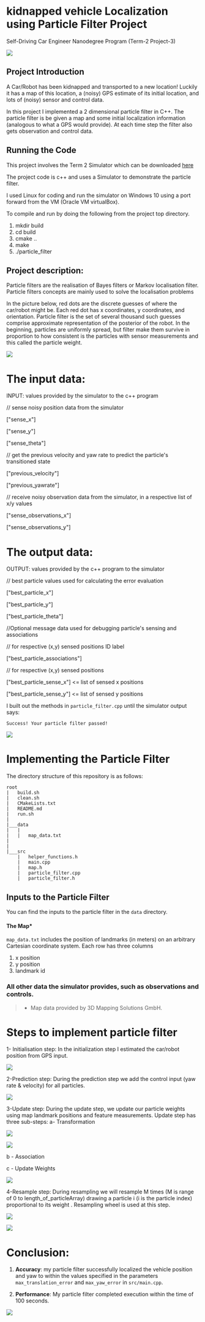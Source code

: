 # kidnapped vehicle Localization using Particle Filter Project
Self-Driving Car Engineer Nanodegree Program (Term-2 Project-3)

![](https://github.com/emilkaram/kidnapped-vehicle-Localization-using-Particle-Filter-Project-T2-P3/blob/master/img/0.jpg)


## Project Introduction
A Car/Robot has been kidnapped and transported to a new location! Luckily it has a map of this location, a (noisy) GPS estimate of its initial location, and lots of (noisy) sensor and control data.

In this project I implemented a 2 dimensional particle filter in C++. 
The particle filter is be given a map and some initial localization information (analogous to what a GPS would provide). 
At each time step the filter also gets observation and control data.

## Running the Code
This project involves the Term 2 Simulator which can be downloaded [here](https://github.com/udacity/self-driving-car-sim/releases)

The project code is c++ and uses a Simulator to  demonstrate the particle filter.

I used Linux for coding and run the simulator on Windows 10 using a port forward from the VM (Oracle VM virtualBox). 
 
To compile and run by doing the following from the project top directory.

1. mkdir build
2. cd build
3. cmake ..
4. make
5. ./particle_filter

## Project description:

Particle filters are the realisation of Bayes filters or Markov localisation filter. Particle filters concepts are mainly used to solve the localisation problems

In the picture below, red dots are the discrete guesses of where the car/robot might be. 
Each red dot has x coordinates, y coordinates, and orientation. 
Particle filter is the set of several thousand such guesses comprise approximate representation of the posterior of the robot. 
In the beginning, particles are uniformly spread, but filter make them survive in proportion to how consistent is the particles with sensor measurements and this called the particle weight.

![](https://github.com/emilkaram/kidnapped-vehicle-Localization-using-Particle-Filter-Project-T2-P3/blob/master/img/3.gif) 

# The input data:
INPUT: values provided by the simulator to the c++ program

// sense noisy position data from the simulator

["sense_x"]

["sense_y"]

["sense_theta"]

// get the previous velocity and yaw rate to predict the particle's transitioned state

["previous_velocity"]

["previous_yawrate"]

// receive noisy observation data from the simulator, in a respective list of x/y values

["sense_observations_x"]

["sense_observations_y"]


# The output data:
OUTPUT: values provided by the c++ program to the simulator

// best particle values used for calculating the error evaluation

["best_particle_x"]

["best_particle_y"]

["best_particle_theta"]

//Optional message data used for debugging particle's sensing and associations

// for respective (x,y) sensed positions ID label

["best_particle_associations"]

// for respective (x,y) sensed positions

["best_particle_sense_x"] <= list of sensed x positions

["best_particle_sense_y"] <= list of sensed y positions


I built out the methods in `particle_filter.cpp` until the simulator output says:

```
Success! Your particle filter passed!
```
![](https://github.com/emilkaram/kidnapped-vehicle-Localization-using-Particle-Filter-Project-T2-P3/blob/master/img/2.png)

# Implementing the Particle Filter
The directory structure of this repository is as follows:

```
root
|   build.sh
|   clean.sh
|   CMakeLists.txt
|   README.md
|   run.sh
|
|___data
|   |   
|   |   map_data.txt
|   
|   
|___src
    |   helper_functions.h
    |   main.cpp
    |   map.h
    |   particle_filter.cpp
    |   particle_filter.h
```

## Inputs to the Particle Filter
You can find the inputs to the particle filter in the `data` directory.

#### The Map*
`map_data.txt` includes the position of landmarks (in meters) on an arbitrary Cartesian coordinate system. Each row has three columns
1. x position
2. y position
3. landmark id

### All other data the simulator provides, such as observations and controls.

> * Map data provided by 3D Mapping Solutions GmbH.


# Steps to implement particle filter

1- Initialisation step: 
In the initialization step I estimated the car/robot position from GPS input. 

![](https://github.com/emilkaram/kidnapped-vehicle-Localization-using-Particle-Filter-Project-T2-P3/blob/master/img/4.png)


2-Prediction step: 
During the prediction step we add the control input (yaw rate & velocity) for all particles.

![](https://github.com/emilkaram/kidnapped-vehicle-Localization-using-Particle-Filter-Project-T2-P3/blob/master/img/5.png)

3-Update step: 
During the update step, we update our particle weights using map landmark positions and feature measurements.
Update step has three sub-steps:
a- Transformation

![](https://github.com/emilkaram/kidnapped-vehicle-Localization-using-Particle-Filter-Project-T2-P3/blob/master/img/7.png)

![](https://github.com/emilkaram/kidnapped-vehicle-Localization-using-Particle-Filter-Project-T2-P3/blob/master/img/8.png)
 


b - Association



c - Update Weights

![](https://github.com/emilkaram/kidnapped-vehicle-Localization-using-Particle-Filter-Project-T2-P3/blob/master/img/9.png)


4-Resample step: 
During resampling we will resample M times (M is range of 0 to length_of_particleArray) drawing a particle i (i is the particle index) proportional to its weight . Resampling wheel is used at this step.

![](https://github.com/emilkaram/kidnapped-vehicle-Localization-using-Particle-Filter-Project-T2-P3/blob/master/img/6.png)
 
 
 
 
 ![](https://github.com/emilkaram/kidnapped-vehicle-Localization-using-Particle-Filter-Project-T2-P3/blob/master/img/10.png)
 
 

 
 
 
 

# Conclusion:
1. **Accuracy**: my particle filter successfully localized the vehicle position and yaw to within the values specified in the parameters `max_translation_error` and `max_yaw_error` in `src/main.cpp`.

2. **Performance**: My particle filter completed execution within the time of 100 seconds.

![](https://github.com/emilkaram/kidnapped-vehicle-Localization-using-Particle-Filter-Project-T2-P3/blob/master/img/2.png)

 
